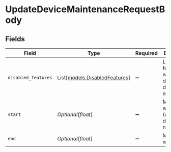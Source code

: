 # UpdateDeviceMaintenanceRequestBody


## Fields

| Field                                                          | Type                                                           | Required                                                       | Description                                                    |
| -------------------------------------------------------------- | -------------------------------------------------------------- | -------------------------------------------------------------- | -------------------------------------------------------------- |
| `disabled_features`                                            | List[[models.DisabledFeatures](../models/disabledfeatures.md)] | :heavy_minus_sign:                                             | List of features that will be disabled during maintenance      |
| `start`                                                        | *Optional[float]*                                              | :heavy_minus_sign:                                             | Maintenance window start (optional, defaults to now)           |
| `end`                                                          | *Optional[float]*                                              | :heavy_minus_sign:                                             | Maintenance window end                                         |